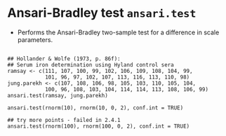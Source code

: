 Ansari-Bradley test `ansari.test`
====================================
- Performs the Ansari-Bradley two-sample test for a difference in scale parameters.

<pre><code>
## Hollander & Wolfe (1973, p. 86f):
## Serum iron determination using Hyland control sera
ramsay <- c(111, 107, 100, 99, 102, 106, 109, 108, 104, 99,
            101, 96, 97, 102, 107, 113, 116, 113, 110, 98)
jung.parekh <- c(107, 108, 106, 98, 105, 103, 110, 105, 104,
            100, 96, 108, 103, 104, 114, 114, 113, 108, 106, 99)
ansari.test(ramsay, jung.parekh)

ansari.test(rnorm(10), rnorm(10, 0, 2), conf.int = TRUE)

## try more points - failed in 2.4.1
ansari.test(rnorm(100), rnorm(100, 0, 2), conf.int = TRUE)
</code><pre>
